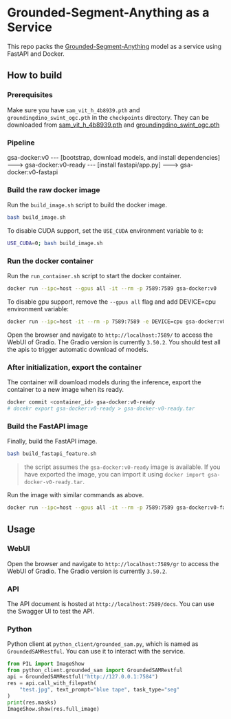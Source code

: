 # Grounded-Segment-Anything as a Service

This repo packs the [Grounded-Segment-Anything](https://github.com/IDEA-Research/Grounded-Segment-Anything) model as a service using FastAPI and Docker.

## How to build

### Prerequisites

Make sure you have `sam_vit_h_4b8939.pth` and `groundingdino_swint_ogc.pth` in the `checkpoints` directory. They can be downloaded from [sam_vit_h_4b8939.pth](https://huggingface.co/spaces/abhishek/StableSAM/blob/main/sam_vit_h_4b8939.pth) and [groundingdino_swint_ogc.pth](https://huggingface.co/ShilongLiu/GroundingDINO/blob/main/groundingdino_swint_ogc.pth)

### Pipeline

gsa-docker:v0 --- [bootstrap, download models, and install dependencies] ---> gsa-docker:v0-ready --- [install fastapi/app.py] ---> gsa-docker:v0-fastapi

### Build the raw docker image

Run the `build_image.sh` script to build the docker image.

```bash
bash build_image.sh
```

To disable CUDA support, set the `USE_CUDA` environment variable to `0`:

```bash
USE_CUDA=0; bash build_image.sh
```

### Run the docker container

Run the `run_container.sh` script to start the docker container.

```bash
docker run --ipc=host --gpus all -it --rm -p 7589:7589 gsa-docker:v0
```

To disable gpu support, remove the `--gpus all` flag and add DEVICE=cpu environment variable:

```bash
docker run --ipc=host -it --rm -p 7589:7589 -e DEVICE=cpu gsa-docker:v0
```

Open the browser and navigate to `http://localhost:7589/` to access the WebUI of Gradio. The Gradio version is currently `3.50.2`. You should test all the apis to trigger automatic download of models.

### After initialization, export the container

The container will download models during the inference, export the container to a new image when its ready.

```bash
docker commit <container_id> gsa-docker:v0-ready
# docekr export gsa-docker:v0-ready > gsa-docker-v0-ready.tar
```

### Build the FastAPI image

Finally, build the FastAPI image.

```bash
bash build_fastapi_feature.sh
```

> the script assumes the `gsa-docker:v0-ready` image is available. If you have exported the image, you can import it using `docker import gsa-docker-v0-ready.tar`.

Run the image with similar commands as above.

```bash
docker run --ipc=host --gpus all -it --rm -p 7589:7589 gsa-docker:v0-fastapi
```

## Usage

### WebUI

Open the browser and navigate to `http://localhost:7589/gr` to access the WebUI of Gradio. The Gradio version is currently `3.50.2`.

### API

The API document is hosted at `http://localhost:7589/docs`. You can use the Swagger UI to test the API.

### Python

Python client at `python_client/grounded_sam.py`, which is named as `GroundedSAMRestful`. You can use it to interact with the service.

```python
from PIL import ImageShow
from python_client.grounded_sam import GroundedSAMRestful
api = GroundedSAMRestful("http://127.0.0.1:7584")
res = api.call_with_filepath(
    "test.jpg", text_prompt="blue tape", task_type="seg"
)
print(res.masks)
ImageShow.show(res.full_image)
```
